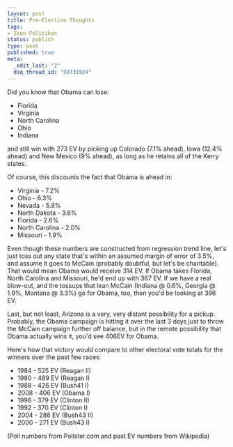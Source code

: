 ```yaml
--- 
layout: post
title: Pre-Election Thoughts
tags: 
- Zoon Politikon
status: publish
type: post
published: true
meta: 
  _edit_last: "2"
  dsq_thread_id: "93731924"
---
```

Did you know that Obama can lose:
<ul>
	<li>Florida</li>
	<li>Virginia</li>
	<li>North Carolina</li>
	<li>Ohio</li>
	<li>Indiana</li>
</ul>
and still win with 273 EV by picking up Colorado (7.1% ahead), Iowa (12.4% ahead) and New Mexico (9% ahead), as long as he retains all of the Kerry states.

Of course, this discounts the fact that Obama is ahead in:
<ul>
	<li>Virginia - 7.2%</li>
	<li>Ohio - 6.3%</li>
	<li>Nevada - 5.9%</li>
	<li>North Dakota - 3.6%</li>
	<li>Florida - 2.6%</li>
	<li>North Carolina - 2.0%</li>
	<li>Missouri - 1.9%</li>
</ul>
Even though these numbers are constructed from regression trend line, let's just toss out any state that's within an assumed margin of error of 3.5%, and assume it goes to McCain (probably doubtful, but let's be charitable). That would mean Obama would receive 314 EV. If Obama takes Florida, North Carolina and Missouri, he'd end up with 367 EV. If we have a real blow-out, and the tossups that lean McCain (Indiana @ 0.6%, Georgia @ 1.9%, Montana @ 3.3%) go for Obama, too, then you'd be looking at 396 EV.

Last, but not least, Arizona is a very, very distant possibility for a pickup. Probably, the Obama campaign is hitting it over the last 3 days just to throw the McCain campaign further off balance, but in the remote possibility that Obama actually wins it, you'd see 406EV for Obama.

Here's how that victory would compare to other electoral vote totals for the winners over the past few races:
<ul>
	<li>1984 - 525 EV (Reagan II)</li>
	<li>1980 - 489 EV (Reagan I)</li>
	<li>1988 - 426 EV (Bush41 I)</li>
	<li>2008 - 406 EV (Obama I)</li>
	<li>1996 - 379 EV (Clinton II)</li>
	<li>1992 - 370 EV (Clinton I)</li>
	<li>2004 - 286 EV (Bush43 II)</li>
	<li>2000 - 271 EV (Bush43 I)</li>
</ul>
(Poll numbers from Pollster.com and past EV numbers from Wikipedia)
